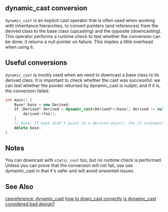 ## dynamic_cast conversion
`dynamic_cast` is an explicit cast operator that is often used when working with inheritance hierarchies, to convert pointers
(and references) from the derived  class to the base class (upcasting) and the opposite (downcasting). 
This operator performs a runtime check to test whether the conversion can be done: it returns a null pointer on failure. 
This implies a little overhead when using it.

## Useful conversions
`dynamic_cast` is mostly used when we need to downcast a base class to its derived class. 
It is important to check whether the cast was successful: we can test whether the pointer returned by 
dynamic_cast is nullptr, and if it is, the conversion failed.
```cpp
int main() {
    Base* base = new Derived;
    if (Derived* derived = dynamic_cast<Derived*>(base); derived != nullptr) /* Check that the conversion did not fail */ {
        derived->foo();
    }
    // Note: If base didn't point to a derived object, the if statement would never execute because derived would be null
    delete base;
}
```

## Notes
You can downcast with `static_cast` too, but no runtime check is performed.
Unless you can prove that the conversion will not fail, use use dymamic_cast in that it's safer and will avoid
unwanted issues.


## See Also
[cppreference: dynamic_cast](https://en.cppreference.com/w/cpp/language/dynamic_cast)
[how to down_cast correctly](https://stackoverflow.com/questions/52556957/how-to-use-dynamic-cast-to-downcast-correctly)
[is dynamic_cast considered bad design?](https://stackoverflow.com/questions/48612271/use-case-of-dynamic-cast)
